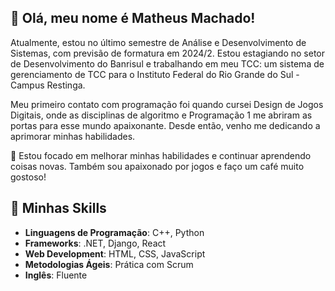 ## 💜 Olá, meu nome é <strong>Matheus Machado!</strong>

Atualmente, estou no último semestre de Análise e Desenvolvimento de Sistemas, com previsão de formatura em 2024/2. Estou estagiando no setor de Desenvolvimento do Banrisul e trabalhando em meu TCC: um sistema de gerenciamento de TCC para o Instituto Federal do Rio Grande do Sul - Campus Restinga.

Meu primeiro contato com programação foi quando cursei Design de Jogos Digitais, onde as disciplinas de algoritmo e Programação 1 me abriram as portas para esse mundo apaixonante. Desde então, venho me dedicando a aprimorar minhas habilidades.

🔭 Estou focado em melhorar minhas habilidades e continuar aprendendo coisas novas. Também sou apaixonado por jogos e faço um café muito gostoso!

## 🚀 Minhas Skills
- **Linguagens de Programação**: C++, Python
- **Frameworks**: .NET, Django, React
- **Web Development**: HTML, CSS, JavaScript
- **Metodologias Ágeis**: Prática com Scrum
- **Inglês**: Fluente
